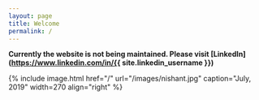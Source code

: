 ```yaml
---
layout: page
title: Welcome
permalink: /
---
```


**Currently the website is not being maintained. Please visit [LinkedIn](https://www.linkedin.com/in/{{ site.linkedin_username }})**

{% include image.html href="/" url="/images/nishant.jpg" caption="July, 2019" width=270 align="right" %}


